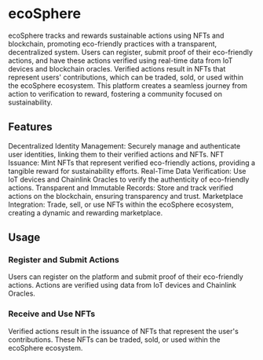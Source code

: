# ecoSphere

ecoSphere tracks and rewards sustainable actions using NFTs and blockchain, promoting eco-friendly practices with a transparent, decentralized system. Users can register, submit proof of their eco-friendly actions, and have these actions verified using real-time data from IoT devices and blockchain oracles. Verified actions result in NFTs that represent users' contributions, which can be traded, sold, or used within the ecoSphere ecosystem. This platform creates a seamless journey from action to verification to reward, fostering a community focused on sustainability.

## Features
Decentralized Identity Management: Securely manage and authenticate user identities, linking them to their verified actions and NFTs.
NFT Issuance: Mint NFTs that represent verified eco-friendly actions, providing a tangible reward for sustainability efforts.
Real-Time Data Verification: Use IoT devices and Chainlink Oracles to verify the authenticity of eco-friendly actions.
Transparent and Immutable Records: Store and track verified actions on the blockchain, ensuring transparency and trust.
Marketplace Integration: Trade, sell, or use NFTs within the ecoSphere ecosystem, creating a dynamic and rewarding marketplace.

## Usage
### Register and Submit Actions

Users can register on the platform and submit proof of their eco-friendly actions.
Actions are verified using data from IoT devices and Chainlink Oracles.

### Receive and Use NFTs

Verified actions result in the issuance of NFTs that represent the user's contributions. These NFTs can be traded, sold, or used within the ecoSphere ecosystem.
